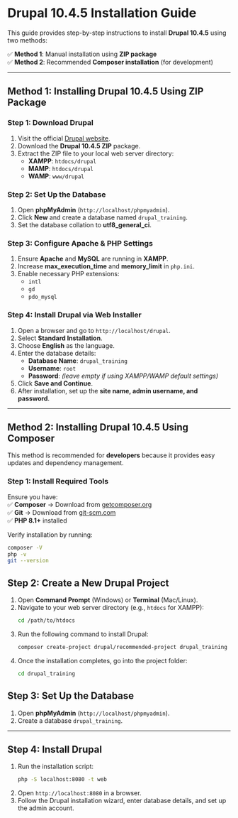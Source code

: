 # Drupal 10.4.5 Installation Guide

This guide provides step-by-step instructions to install **Drupal 10.4.5** using two methods:

✅ **Method 1**: Manual installation using **ZIP package**  
✅ **Method 2**: Recommended **Composer installation** (for development)  

---

## Method 1: Installing Drupal 10.4.5 Using ZIP Package

### Step 1: Download Drupal  
1. Visit the official [Drupal website](https://www.drupal.org/download).  
2. Download the **Drupal 10.4.5 ZIP** package.  
3. Extract the ZIP file to your local web server directory:
   - **XAMPP**: `htdocs/drupal`
   - **MAMP**: `htdocs/drupal`
   - **WAMP**: `www/drupal`

### Step 2: Set Up the Database  
1. Open **phpMyAdmin** (`http://localhost/phpmyadmin`).  
2. Click **New** and create a database named `drupal_training`.  
3. Set the database collation to **utf8_general_ci**.  

### Step 3: Configure Apache & PHP Settings  
1. Ensure **Apache** and **MySQL** are running in **XAMPP**.  
2. Increase **max_execution_time** and **memory_limit** in `php.ini`.  
3. Enable necessary PHP extensions:
   - `intl`
   - `gd`
   - `pdo_mysql`

### Step 4: Install Drupal via Web Installer  
1. Open a browser and go to `http://localhost/drupal`.  
2. Select **Standard Installation**.  
3. Choose **English** as the language.  
4. Enter the database details:  
   - **Database Name**: `drupal_training`  
   - **Username**: `root`  
   - **Password**: *(leave empty if using XAMPP/WAMP default settings)*  
5. Click **Save and Continue**.  
6. After installation, set up the **site name, admin username, and password**.  

---

## Method 2: Installing Drupal 10.4.5 Using Composer

This method is recommended for **developers** because it provides easy updates and dependency management.  

### Step 1: Install Required Tools  
Ensure you have:  
✅ **Composer** → Download from [getcomposer.org](https://getcomposer.org/)  
✅ **Git** → Download from [git-scm.com](https://git-scm.com/)  
✅ **PHP 8.1+** installed  

Verify installation by running:  
```sh
composer -V
php -v
git --version
```

## Step 2: Create a New Drupal Project

1. Open **Command Prompt** (Windows) or **Terminal** (Mac/Linux).
2. Navigate to your web server directory (e.g., `htdocs` for XAMPP):
    ```bash
    cd /path/to/htdocs
    ```
3. Run the following command to install Drupal:
    ```bash
    composer create-project drupal/recommended-project drupal_training
    ```
4. Once the installation completes, go into the project folder:
    ```bash
    cd drupal_training
    ```

## Step 3: Set Up the Database

1. Open **phpMyAdmin** (`http://localhost/phpmyadmin`).
2. Create a database `drupal_training`.

---

## Step 4: Install Drupal

1. Run the installation script:
    ```bash
    php -S localhost:8080 -t web
    ```
2. Open `http://localhost:8080` in a browser.
3. Follow the Drupal installation wizard, enter database details, and set up the admin account.
